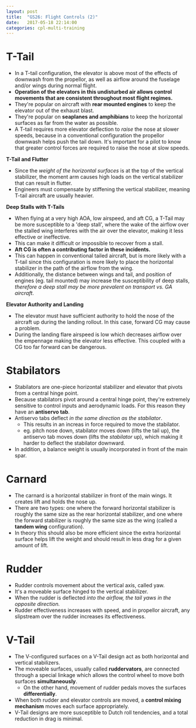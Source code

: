 ```yaml
---
layout: post
title:  "GS26: Flight Controls (2)"
date:   2017-05-18 22:14:00
categories: cpl-multi-training
---
```


# T-Tail

 * In a T-tail configuration, the elevator is above most of the effects
   of downwash from the propellor, as well as airflow around the fuselage
   and/or wings during normal flight.
 * **Operation of the elevators in this undisturbed air allows control
   movements that are consistent throughout most flight regimes.**
 * They're popular on aircraft with **rear mounted engines** to keep the
   elevator out of the exhaust blast.
 * They're popular on **seaplanes and amphibians** to keep the horizontal
   surfaces as far from the water as possible.
 * A T-tail requires more elevator deflection to *raise* the nose at slower
   speeds, because in a conventional configuration the propellor downwash
   helps push the tail down. It's important for a pilot to know that greater
   control forces are required to raise the nose at slow speeds.

**T-Tail and Flutter**

 * Since the *weight of the horizontal surfaces* is at the top of the
   vertical stabilizer, the moment arm causes high loads on the vertical
   stabilizer that can result in flutter.
 * Engineers must compensate by stiffening the vertical stabilizer,
   meaning T-tail aircraft are usually heavier.

**Deep Stalls with T-Tails**

 * When flying at a very high AOA, low airspeed, and aft CG, a T-Tail
   may be more susceptible to a 'deep stall', where the wake of the
   airflow over the stalled wing interferes with the air over the
   elevator, making it less effective or ineffective.
 * This can make it difficult or impossible to recover from a stall.
 * **Aft CG is often a contributing factor in these incidents.**
 * This can happen in conventional tailed aircraft, but is more likely
   with a T-tail since this configuration is more likely to place the
   horizontal stabilizer in the path of the airflow from the wing.
 * Additionally, the distance between wings and tail, and position of
   engines (eg. tail mounted) may increase the susceptibility of deep
   stalls, *therefore a deep stall may be more prevalent on transport
   vs. GA aircraft*.

**Elevator Authority and Landing**

 * The elevator must have sufficient authority to hold the nose of the
   aircraft up during the landing rollout. In this case, forward CG
   may cause a problem.
 * During the landing flare airspeed is low which decreases airflow
   over the empennage making the elevator less effective. This coupled
   with a CG too far forward can be dangerous.

# Stabilators

 * Stabilators are one-piece horizontal stabilizer and elevator that
   pivots from a central hinge point.
 * Because stabilators pivot around a central hinge point, they're
   extremely sensitive to control inputs and aerodynamic loads. For
   this reason they have an **antiservo tab**.
 * Antiservo tabs deflect *in the same direction as the stabilator*.
    * This results in an increas in force required to move the
      stabilator.
    * eg. pitch nose down, stabilator moves down (lifts the tail up),
      the antiservo tab moves down (lifts the *stabilator* up), which
      making it harder to deflect the stabilator downward.
 * In addition, a balance weight is usually incorporated in front of
   the main spar.

# Carnard

 * The carnard is a horizontal stabilizer in front of the main wings.
   It creates lift and holds the nose up.
 * There are two types: one where the forward horizontal stabilizer
   is roughly the same size as the rear horizontal stabilizer, and
   one where the forward stabilizer is roughly the same size as the
   wing (called a **tandem wing** configuration).
 * In theory this should also be more efficient since the extra
   horizontal surface helps lift the weight and should result in less
   drag for a given amount of lift.

# Rudder

 * Rudder controls movement about the vertical axis, called yaw.
 * It's a moveable surface hinged to the vertical stabilizer.
 * When the rudder is deflected *into the airflow, the tail yaws
   in the opposite direction.*
 * Rudder effectiveness increases with speed, and in propellor
   aircraft, any slipstream over the rudder increases its
   effectiveness.

# V-Tail

 * The V-configured surfaces on a V-Tail design act as both horizontal
   and vertical stabilizers.
 * The moveable surfaces, usually called **ruddervators**, are connected
   through a special linkage which allows the control wheel to move both
   surfaces **simultaneously**.
    * On the other hand, movement of rudder pedals moves the surfaces
      **differentially**.
 * When both rudder and elevator controls are moved, a **control mixing
   mechanism** moves each surface appropriately.
 * V-Tail designs are more susceptible to Dutch roll tendencies, and a
   total reduction in drag is minimal.
